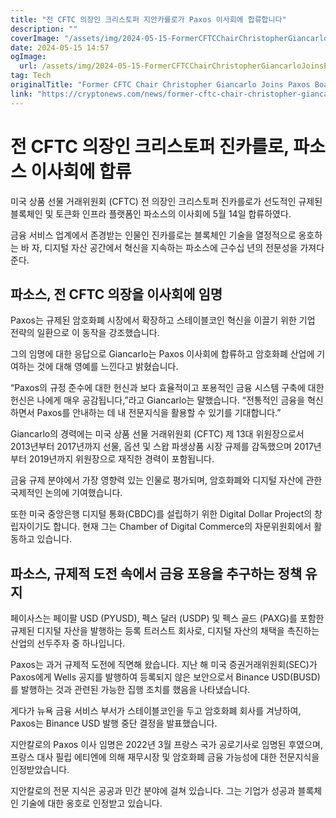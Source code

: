 ```yaml
---
title: "전 CFTC 의장인 크리스토퍼 지안카를로가 Paxos 이사회에 합류합니다"
description: ""
coverImage: "/assets/img/2024-05-15-FormerCFTCChairChristopherGiancarloJoinsPaxosBoardofDirectors_thumbnail.png"
date: 2024-05-15 14:57
ogImage: 
  url: /assets/img/2024-05-15-FormerCFTCChairChristopherGiancarloJoinsPaxosBoardofDirectors_thumbnail.png
tag: Tech
originalTitle: "Former CFTC Chair Christopher Giancarlo Joins Paxos Board of Directors"
link: "https://cryptonews.com/news/former-cftc-chair-christopher-giancarlo-joins-paxos-board-of-directors.htm"
---
```



# 전 CFTC 의장인 크리스토퍼 진카를로, 파소스 이사회에 합류

미국 상품 선물 거래위원회 (CFTC) 전 의장인 크리스토퍼 진카를로가 선도적인 규제된 블록체인 및 토큰화 인프라 플랫폼인 파소스의 이사회에 5월 14일 합류하였다.

금융 서비스 업계에서 존경받는 인물인 진카를로는 블록체인 기술을 열정적으로 옹호하는 바 자, 디지털 자산 공간에서 혁신을 지속하는 파소스에 근수십 년의 전문성을 가져다준다.

## 파소스, 전 CFTC 의장을 이사회에 임명



Paxos는 규제된 암호화폐 시장에서 확장하고 스테이블코인 혁신을 이끌기 위한 기업 전략의 일환으로 이 동작을 강조했습니다.

그의 임명에 대한 응답으로 Giancarlo는 Paxos 이사회에 합류하고 암호화폐 산업에 기여하는 것에 대해 영예를 느낀다고 밝혔습니다.

“Paxos의 규정 준수에 대한 헌신과 보다 효율적이고 포용적인 금융 시스템 구축에 대한 헌신은 나에게 매우 공감됩니다,”라고 Giancarlo는 말했습니다. “전통적인 금융을 혁신하면서 Paxos를 안내하는 데 내 전문지식을 활용할 수 있기를 기대합니다.”

Giancarlo의 경력에는 미국 상품 선물 거래위원회 (CFTC) 제 13대 위원장으로서 2013년부터 2017년까지 선물, 옵션 및 스왑 파생상품 시장 규제를 감독했으며 2017년부터 2019년까지 위원장으로 재직한 경력이 포함됩니다.



금융 규제 분야에서 가장 영향력 있는 인물로 평가되며, 암호화폐와 디지털 자산에 관한 국제적인 논의에 기여했습니다.

또한 미국 중앙은행 디지털 통화(CBDC)를 설립하기 위한 Digital Dollar Project의 창립자이기도 합니다. 현재 그는 Chamber of Digital Commerce의 자문위원회에서 활동하고 있습니다.

## 파소스, 규제적 도전 속에서 금융 포용을 추구하는 정책 유지

페이사스는 페이팔 USD (PYUSD), 펙스 달러 (USDP) 및 펙스 골드 (PAXG)를 포함한 규제된 디지털 자산을 발행하는 등록 트러스트 회사로, 디지털 자산의 채택을 촉진하는 산업의 선두주자 중 하나입니다.



Paxos는 과거 규제적 도전에 직면해 왔습니다. 지난 해 미국 증권거래위원회(SEC)가 Paxos에게 Wells 공지를 발행하여 등록되지 않은 보안으로서 Binance USD(BUSD)를 발행하는 것과 관련된 가능한 집행 조치를 했음을 나타냈습니다.

게다가 뉴욕 금융 서비스 부서가 스테이블코인을 두고 암호화폐 회사를 겨냥하여, Paxos는 Binance USD 발행 중단 결정을 발표했습니다.

지안칼로의 Paxos 이사 임명은 2022년 3월 프랑스 국가 공로기사로 임명된 후였으며, 프랑스 대사 필립 에티엔에 의해 재무시장 및 암호화폐 금융 가능성에 대한 전문지식을 인정받았습니다.

지안칼로의 전문 지식은 공공과 민간 분야에 걸쳐 있습니다. 그는 기업가 성공과 블록체인 기술에 대한 옹호로 인정받고 있습니다.